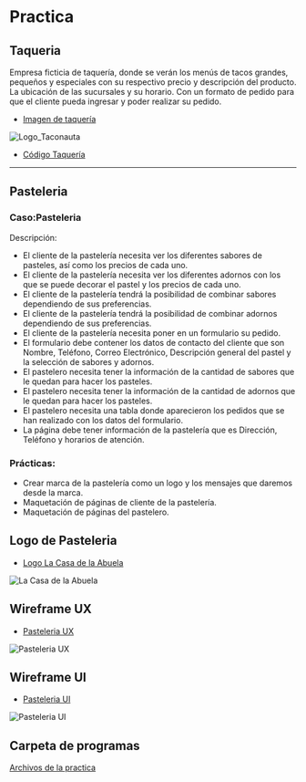 # Practica 
## Taqueria
Empresa ficticia de taquería, donde se verán los menús de tacos grandes, pequeños y especiales con su respectivo precio y descripción del producto. La ubicación de las sucursales y su horario. Con un formato de pedido para que el cliente pueda ingresar y poder realizar su pedido.

- [Imagen de taquería]( https://github.com/IngGustavo/Practicas-LaunchX/blob/main/Pr%C3%A1ctica%20html/im%C3%A1genes/Logo_Taconauta.png)

![Logo_Taconauta](https://user-images.githubusercontent.com/114264759/198734544-73905838-9880-4f48-ab78-3b368fb844b3.png)

-	[Código Taquería]( https://github.com/IngGustavo/Practicas-LaunchX/blob/main/Pr%C3%A1ctica%20html/practica/Taconauta.html)
 
---

## Pasteleria
### Caso:Pasteleria
Descripción:
-	El cliente de la pastelería necesita ver los diferentes sabores de pasteles, así como los precios de cada uno.
-	El cliente de la pastelería necesita ver los diferentes adornos con los que se puede decorar el pastel y los precios de cada uno.
-	El cliente de la pastelería tendrá la posibilidad de combinar sabores dependiendo de sus preferencias.
-	El cliente de la pastelería tendrá la posibilidad de combinar adornos dependiendo de sus preferencias.
-	El cliente de la pastelería necesita poner en un formulario su pedido.
-	El formulario debe contener los datos de contacto del cliente que son Nombre, Teléfono, Correo Electrónico, Descripción general del pastel y la selección de sabores y adornos.
-	El pastelero necesita tener la información de la cantidad de sabores que le quedan para hacer los pasteles.
-	El pastelero necesita tener la información de la cantidad de adornos que le quedan para hacer los pasteles.
-	El pastelero necesita una tabla donde aparecieron los pedidos que se han realizado con los datos del formulario.
-	La página debe tener información de la pastelería que es Dirección, Teléfono y horarios de atención.

### Prácticas:
-	Crear marca de la pastelería como un logo y los mensajes que daremos desde la marca.
-	Maquetación de páginas de cliente de la pastelería.
-	Maquetación de páginas del pastelero.

## Logo de Pasteleria
- [Logo La Casa de la Abuela](https://user-images.githubusercontent.com/114264759/200440390-4f7daa42-557f-4dda-a26a-e1ee1f47e59e.png)

![La Casa de la Abuela](https://user-images.githubusercontent.com/114264759/200440390-4f7daa42-557f-4dda-a26a-e1ee1f47e59e.png)



## Wireframe UX
- [Pasteleria UX](https://user-images.githubusercontent.com/114264759/200440680-918a1688-9576-4d18-93d5-1768e335f7d9.png)

![Pasteleria UX](https://user-images.githubusercontent.com/114264759/200440680-918a1688-9576-4d18-93d5-1768e335f7d9.png)

## Wireframe UI
- [Pasteleria UI](https://user-images.githubusercontent.com/114264759/200440840-c9e22567-e107-4f56-a86c-deddb1c4805c.jpg)

![Pasteleria UI](https://user-images.githubusercontent.com/114264759/200440840-c9e22567-e107-4f56-a86c-deddb1c4805c.jpg)

## Carpeta de programas
[Archivos de la practica](https://github.com/IngGustavo/Practicas-LaunchX/tree/main/Pr%C3%A1ctica%20html/pasteleria)

